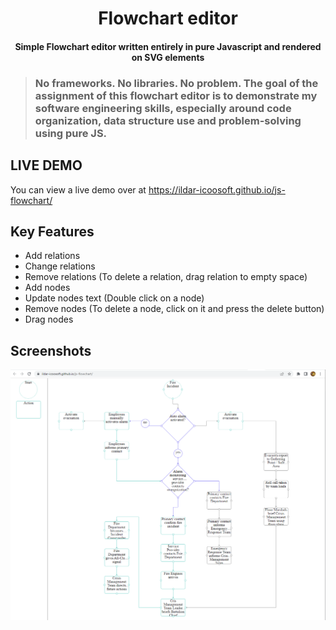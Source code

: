 <h1 align="center">Flowchart editor</h1>

<h4 align="center">Simple Flowchart editor written entirely in pure Javascript and rendered on SVG elements</h4>

> ### No frameworks. No libraries. No problem. The goal of the assignment of this flowchart editor is to demonstrate my software engineering skills, especially around code organization, data structure use and problem-solving using pure JS.

## LIVE DEMO

You can view a live demo over at https://ildar-icoosoft.github.io/js-flowchart/

## Key Features

- Add relations
- Change relations
- Remove relations (To delete a relation, drag relation to empty space)
- Add nodes
- Update nodes text (Double click on a node)
- Remove nodes (To delete a node, click on it and press the delete button)
- Drag nodes


## Screenshots

![screenshot](https://raw.githubusercontent.com/ildar-icoosoft/js-flowchart/master/img/screenshots/1.png)
